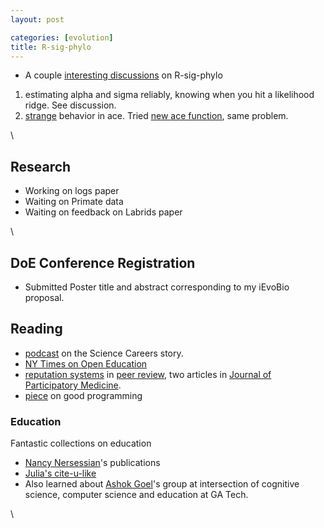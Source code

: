 ```yaml
---
layout: post

categories: [evolution]
title: R-sig-phylo
---
```







 








-   A couple [interesting
    discussions](https://mailman.stat.ethz.ch/pipermail/r-sig-phylo/2010-April/ "https://mailman.stat.ethz.ch/pipermail/r-sig-phylo/2010-April/")
    on R-sig-phylo

1.  estimating alpha and sigma reliably, knowing when you hit a
    likelihood ridge. See discussion.
2.  [strange](https://stat.ethz.ch/pipermail/r-sig-phylo/2009-June/000393.html "https://stat.ethz.ch/pipermail/r-sig-phylo/2009-June/000393.html")
    behavior in ace. Tried [new ace
    function](http://ape.mpl.ird.fr/ace/ace.R "http://ape.mpl.ird.fr/ace/ace.R"),
    same problem.

\

Research
--------

-   Working on logs paper
-   Waiting on Primate data
-   Waiting on feedback on Labrids paper

\

DoE Conference Registration
---------------------------

-   Submitted Poster title and abstract corresponding to my iEvoBio
    proposal.

Reading
-------

-   [podcast](http://www.c2cbio.com/2010/04/18/episode-31-genes-patents-and-open-science/ "http://www.c2cbio.com/2010/04/18/episode-31-genes-patents-and-open-science/")
    on the Science Careers story.
-   [NY Times on Open
    Education](http://www.nytimes.com/2010/04/18/education/edlife/18open-t.html?pagewanted=4&sq=Education&st=cse&scp=6 "http://www.nytimes.com/2010/04/18/education/edlife/18open-t.html?pagewanted=4&sq=Education&st=cse&scp=6")
-   [reputation
    systems](http://jopm.org/index.php/jpm/article/view/11/21 "http://jopm.org/index.php/jpm/article/view/11/21")
    in [peer
    review](http://jopm.org/index.php/jpm/article/viewArticle/12/25 "http://jopm.org/index.php/jpm/article/viewArticle/12/25"),
    two articles in [Journal of Participatory
    Medicine](http://participatorymedicine.org/journal/ "http://participatorymedicine.org/journal/").
-   [piece](http://weblog.jamisbuck.org/2010/1/26/there-is-no-magic-there-is-only-awesome-part-4 "http://weblog.jamisbuck.org/2010/1/26/there-is-no-magic-there-is-only-awesome-part-4")
    on good programming

### Education

Fantastic collections on education

-   [Nancy
    Nersessian](http://www.cc.gatech.edu/aimosaic/faculty/nersessian/ "http://www.cc.gatech.edu/aimosaic/faculty/nersessian/")'s
    publications
-   [Julia's
    cite-u-like](http://www.citeulike.org/user/jsvoboda "http://www.citeulike.org/user/jsvoboda")
-   Also learned about [Ashok
    Goel](http://home.cc.gatech.edu/dil/18 "http://home.cc.gatech.edu/dil/18")'s
    group at intersection of cognitive science, computer science and
    education at GA Tech.

\

